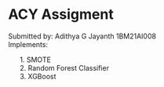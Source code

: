 <h1>ACY Assigment</h1>
Submitted by:
Adithya G Jayanth
1BM21AI008
<br>
Implements:<br>
<ol>
1. SMOTE <br>
2. Random Forest Classifier<br>
3. XGBoost<br>
</ol>
